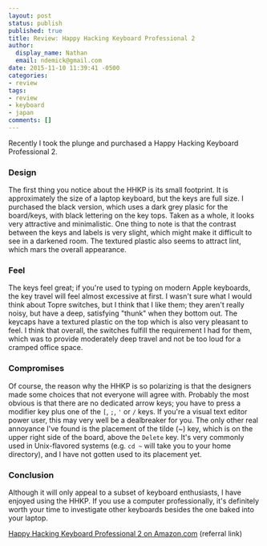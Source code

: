 ```yaml
---
layout: post
status: publish
published: true
title: Review: Happy Hacking Keyboard Professional 2
author:
  display_name: Nathan
  email: ndemick@gmail.com
date: 2015-11-10 11:39:41 -0500
categories:
- review
tags:
- review
- keyboard
- japan
comments: []
---
```

Recently I took the plunge and purchased a Happy Hacking Keyboard Professional 2.

### Design

The first thing you notice about the HHKP is its small footprint. It is approximately
the size of a laptop keyboard, but the keys are full size. I purchased the
black version, which uses a dark grey plasic for the board/keys, with black
lettering on the key tops. Taken as a whole, it looks very attractive and minimalistic.
One thing to note is that the contrast between the keys and labels is very
slight, which might make it difficult to see in a darkened room. The textured
plastic also seems to attract lint, which mars the overall appearance.

### Feel

The keys feel great; if you're used to typing on modern Apple keyboards, the
key travel will feel almost excessive at first. I wasn't sure what I would
think about Topre switches, but I think that I like
them; they aren't really noisy, but have a deep, satisfying "thunk" when they
bottom out. The keycaps have a textured plastic on the top which is also very
pleasant to feel. I think that overall, the switches fulfill the requirement
I had for them, which was to provide moderately deep travel and not be too
loud for a cramped office space.

### Compromises

Of course, the reason why the HHKP is so polarizing is that the designers
made some choices that not everyone will agree with. Probably the most obvious
is that there are no dedicated arrow keys; you have to press a modifier key
plus one of the `[`, `;`, `'` or `/` keys. If you're a visual text editor
power user, this may very well be a dealbreaker for you. The only other real
annoyance I've found is the placement of the tilde (~) key, which is on the
upper right side of the board, above the `Delete` key. It's very commonly used
in Unix-flavored systems (e.g. `cd ~` will take you to your home directory), and
I have not gotten used to its placement yet.

### Conclusion

Although it will only appeal to a subset of keyboard enthusiasts, I have
enjoyed using the HHKP. If you use a computer professionally, it's definitely
worth your time to investigate other keyboards besides the one baked into your
laptop.

[Happy Hacking Keyboard Professional 2 on Amazon.com](http://amzn.to/1WWV6P1) (referral link)
